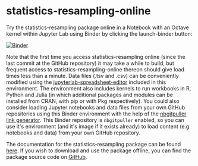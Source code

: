# statistics-resampling-online

Try the statistics-resampling package online in a Notebook with an Octave kernel within Jupyter Lab using Binder by clicking the launch-binder button:

[![Binder](https://mybinder.org/badge.svg)](https://mybinder.org/v2/gh/acpennlab/statistics-resampling-online/master?labpath=statistics-resampling.ipynb)

Note that the first time you access statistics-resampling online (since the last commit at the GitHub repository) it may take a while to build, but frequent access to statistics-resampling-online thereon should give load times less than a minute. Data files (.tsv and .csv) can be conveniently modified using the [jupyterlab-spreadsheet-editor](https://jupyterlab-contrib.github.io/jupyterlab-spreadsheet-editor.html) included in this environment. The environment also includes kernels to run workbooks in R, Python and Julia (in which additional packages and modules can be installed from CRAN, with pip or with Pkg respectively). You could also consider loading Jupyter notebooks and data files from your own GitHub repositories using this Binder environment with the help of the [nbgitpuller link generator](https://nbgitpuller.readthedocs.io/en/latest/link.html?tab=binder). This Binder repository is `nbgitpuller` enabled, so you can use it's environment (and it's image if it exists already) to load content (e.g. notebooks and data) from your own GitHub repository.

The documentation for the statistics-resampling package can be found [here](https://gnu-octave.github.io/statistics-resampling/index.html). If you wish to download and use the package offline, you can find the package source code on [GitHub](https://github.com/gnu-octave/statistics-resampling/).
